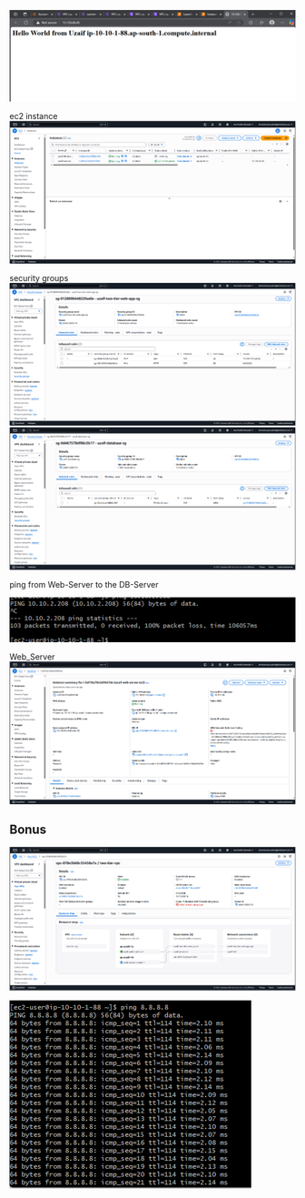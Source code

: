 ![alt text](image.png)


ec2 instance
![alt text](image-7.png)


security groups
![alt text](image-5.png)
![alt text](image-6.png)



ping from Web-Server to the DB-Server

![alt text](image-10.png)



Web_Server
![alt text](image-11.png)


## Bonus
![alt text](image-12.png)

![alt text](image-8.png)